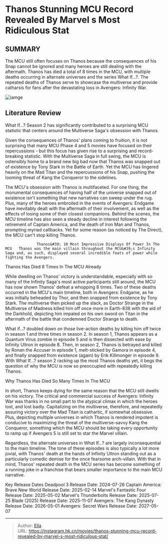 # Thanos  Stunning MCU Record Revealed By Marvel s Most Ridiculous Stat


## SUMMARY 



  The MCU still often focuses on Thanos because the consequences of his Snap cannot be ignored and many heroes are still dealing with the aftermath.   Thanos has died a total of 8 times in the MCU, with multiple deaths occurring in alternate universes and the series What If...?.   The repeated deaths of Thanos serve to showcase the multiverse and provide catharsis for fans after the devastating loss in Avengers: Infinity War.  

![iamge](https://static1.srcdn.com/wordpress/wp-content/uploads/2024/01/thanos-mcu-deaths.jpg)

## Literature Review

What If...? Season 2 has significantly contributed to a surprising MCU statistic that centers around the Multiverse Saga&#39;s obsession with Thanos.




Given the consequences of Thanos&#39; plans coming to fruition, it is not surprising that many MCU Phase 4 and 5 movies have focused on their repercussions - but this focus has given rise to a surprising and record-breaking statistic. With the Multiverse Saga in full swing, the MCU is ostensibly home to a brand new big bad now that Thanos was snapped out of existence by Tony Stark in the Battle of Earth. Yet the MCU has lingered heavily on the Mad Titan and the repercussions of his Snap, pushing the looming threat of Kang the Conqueror to the sidelines.




The MCU&#39;s obsession with Thanos is multifaceted. For one thing, the monumental consequences of having half of the universe snapped out of existence isn&#39;t something that new narratives can sweep under the rug. Plus, many of the heroes embroiled in the events of Avengers: Endgame have inevitably dealt with the aftermath of their involvement, as well as the effects of losing some of their closest companions. Behind the scenes, the MCU timeline has also seen a steady decline in interest following the retirement of Captain America, and the death of Iron Man and Thanos, prompting myriad callbacks. Yet for some reason (as noticed by The Direct), the MCU can&#39;t stop killing Thanos.

                  Thanos&#39; 10 Most Impressive Displays Of Power In The MCU   Thanos was the main villain throughout the MCU&#39;s Infinity Saga and, as such, displayed several incredible feats of power while fighting the Avengers.   


 Thanos Has Died 8 Times In The MCU Already 
          




While dwelling on Thanos&#39; victory is understandable, especially with so many of the Infinity Saga&#39;s most active participants still around, the MCU has now shown Thanos&#39; defeat a whopping 8 times. Two of these deaths occurred in the MCU&#39;s main timeline, both in Avengers: Endgame, as he was initially beheaded by Thor, and then snapped from existence by Tony Stark. The multiverse then picked up the slack, as Doctor Strange in the Multiverse of Madness killed him off once more in Earth-838 with the aid of the Darkhold, depicting him impaled on his own sword on Titan in the aftermath of the battle that condemned Doctor Strange to death.

What if...? doubled down on those live-action deaths by killing him off twice in season 1 and three times in season 2. In season 1, Thanos appears as a Quantum Virus zombie in episode 5 and is then dissected with ease by Infinity Ultron in episode 8. Then, in season 2, Thanos is betrayed and killed by Ronan the Accuser in episode 1, melt-sticked by Gamora in episode 4, and finally snapped from existence (again) by Erik Killmonger in episode 9. With What If...? season 2 racking up the most Thanos deaths yet, it begs the question of why the MCU is now so preoccupied with repeatedly killing Thanos.






 Why Thanos Has Died So Many Times In The MCU 
          

In short, Thanos keeps dying for the same reason that the MCU still dwells on his victory. The critical and commercial success of Avengers: Infinity War was thanks in no small part to the atypical climax in which the heroes lost, and lost badly. Capitalizing on the multiverse, therefore, and repeatedly assuring victory over the Mad Titan is cathartic, if somewhat obsessive. Plus, depicting multiple universes in which Thanos is rendered impotent is conducive to maximizing the threat of the multiverse-savvy Kang the Conqueror, something which the MCU should be taking every opportunity to ramp up if Avengers 5 is still set to star the Marvel villain.

Regardless, the alternate universes in What If...? are largely inconsequential to the main timeline. The tone of these episodes is also typically a lot more jovial, with Thanos&#39; death at the hands of Infinity Ultron standing out as a particularly comedic demise for the once fearsome arch-villain. With that in mind, Thanos&#39; repeated death in the MCU series has become something of a running joke in a franchise that bears smaller importance to the main MCU narrative.




  Key Release Dates              Deadpool 3 Release Date: 2024-07-26                    Captain America: Brave New World Release Date: 2025-02-14                   Marvel&#39;s Fantastic Four Release Date: 2025-05-02                   Marvel&#39;s Thunderbolts Release Date: 2025-07-25                   Blade (2025) Release Date: 2025-11-07                   Avengers: The Kang Dynasty  Release Date: 2026-05-01                    Avengers: Secret Wars Release Date: 2027-05-07      

---

> Author: [Ella](https://instagram.hk.cn/)  
> URL: https://instagram.hk.cn/movies/thanos-stunning-mcu-record-revealed-by-marvel-s-most-ridiculous-stat/  

